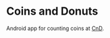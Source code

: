 # Coins and Donuts
Android app for counting coins at [CnD](https://uwaterloo.ca/science-society/science-cnd).
